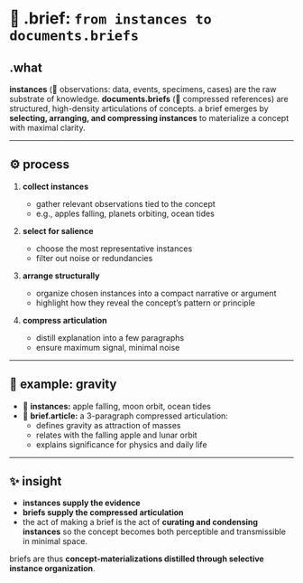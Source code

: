 # 🧩 .brief: `from instances to documents.briefs`

## .what
**instances** (🔹 observations: data, events, specimens, cases) are the raw substrate of knowledge.
**documents.briefs** (📝 compressed references) are structured, high-density articulations of concepts.
a brief emerges by **selecting, arranging, and compressing instances** to materialize a concept with maximal clarity.

---

## ⚙️ process

1. **collect instances**
   - gather relevant observations tied to the concept
   - e.g., apples falling, planets orbiting, ocean tides

2. **select for salience**
   - choose the most representative instances
   - filter out noise or redundancies

3. **arrange structurally**
   - organize chosen instances into a compact narrative or argument
   - highlight how they reveal the concept’s pattern or principle

4. **compress articulation**
   - distill explanation into a few paragraphs
   - ensure maximum signal, minimal noise

---

## 📌 example: gravity

- 🔹 **instances:** apple falling, moon orbit, ocean tides
- 📝 **brief.article:** a 3-paragraph compressed articulation:
  - defines gravity as attraction of masses
  - relates with the falling apple and lunar orbit
  - explains significance for physics and daily life

---

## ✨ insight
- **instances supply the evidence**
- **briefs supply the compressed articulation**
- the act of making a brief is the act of **curating and condensing instances** so the concept becomes both perceptible and transmissible in minimal space.

briefs are thus **concept-materializations distilled through selective instance organization**.
